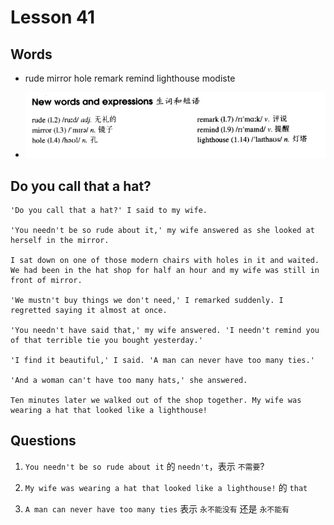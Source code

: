 # Lesson 41

## Words

- rude mirror hole remark remind lighthouse modiste

- ![Words](../../../Images/Part2/05/words-41.png)

## Do you call that a hat?

```
'Do you call that a hat?' I said to my wife.

'You needn't be so rude about it,' my wife answered as she looked at herself in the mirror.

I sat down on one of those modern chairs with holes in it and waited. We had been in the hat shop for half an hour and my wife was still in front of mirror.

'We mustn't buy things we don't need,' I remarked suddenly. I regretted saying it almost at once.

'You needn't have said that,' my wife answered. 'I needn't remind you of that terrible tie you bought yesterday.'

'I find it beautiful,' I said. 'A man can never have too many ties.'

'And a woman can't have too many hats,' she answered.

Ten minutes later we walked out of the shop together. My wife was wearing a hat that looked like a lighthouse!
```

## Questions

1. `You needn't be so rude about it` 的 `needn't`，表示 `不需要`?

2. `My wife was wearing a hat that looked like a lighthouse!` 的 `that`

3. `A man can never have too many ties` 表示 `永不能没有` 还是 `永不能有`
